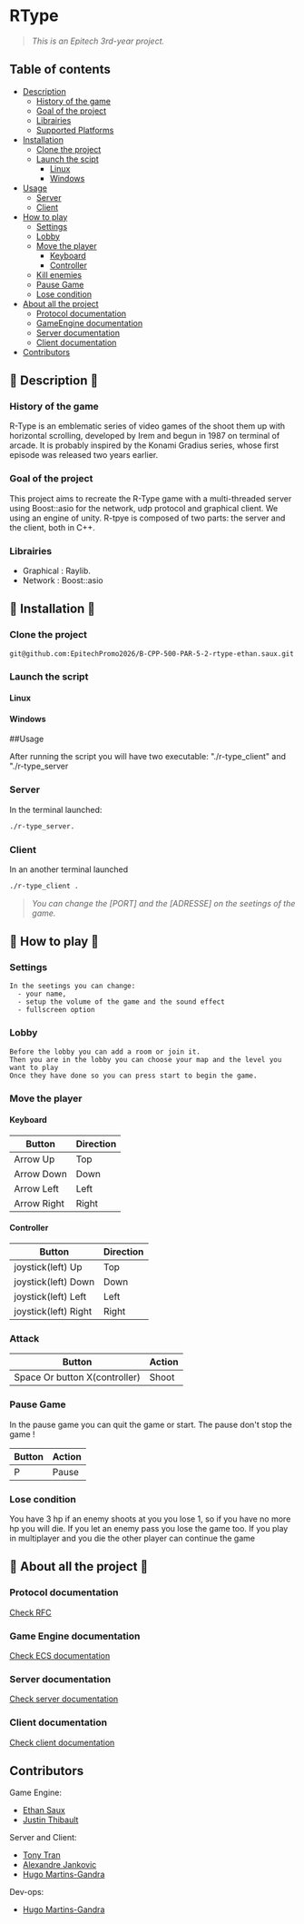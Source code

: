 # RType
> *This is an Epitech 3rd-year project.*


## Table of contents
- [Description](##description)
  - [History of the game](###history-of-the-game)
  - [Goal of the project](###goal-of-the-project)
  - [Librairies](###librairies)
  - [Supported Platforms](###supported-platforms )
- [Installation](##installation)
  - [Clone the project](###clone-the-project)
  - [Launch the scipt](###launch-the-scipt)
    - [Linux](####linux)
    - [Windows](####windows)
- [Usage](##usage)
  - [Server](###server)
  - [Client](###client)
- [How to play](##how-to-play)
  - [Settings](###settings)
  - [Lobby](###lobby)
  - [Move the player](###move-the-player)
    - [Keyboard](####keyboard)
    - [Controller](####controller)
  - [Kill enemies](###kill-enemies)
  - [Pause Game](###pause-game)
  - [Lose condition](###lose-condition)
- [About all the project](##about-all-the-project)
  - [Protocol documentation](###protocol-documentation)
  - [GameEngine documentation](###gameengine-documentation)
  - [Server documentation](###server-documentation)
  - [Client documentation](###client-documentation)
- [Contributors](##contributors)


## 🚀 Description 🚀

### History of the game

R-Type is an emblematic series of video games of the shoot them up with horizontal scrolling, developed by Irem and begun in 1987 on terminal of arcade. It is probably inspired by the Konami Gradius series, whose first episode was released two years earlier.

### Goal of the project

This project aims to recreate the R-Type game with a multi-threaded server using Boost::asio for the network, udp protocol and graphical client. We using an engine of unity.
R-tpye is composed of two parts: the server and the client, both in C++.

### Librairies
- Graphical : Raylib.
- Network : Boost::asio


## 🔮 Installation 🔮

### Clone the project
    git@github.com:EpitechPromo2026/B-CPP-500-PAR-5-2-rtype-ethan.saux.git

### Launch the script

  #### Linux

  #### Windows


##Usage

After running the script you will have two executable: "./r-type_client" and "./r-type_server

### Server

  In the terminal launched:
  ```bash
  ./r-type_server.
  ```

### Client

  In an another terminal launched
  ```bash
  ./r-type_client .
  ```
  > *You can change the [PORT] and the [ADRESSE] on the seetings of the game.*

## :brain: How to play :brain:

### Settings

    In the seetings you can change:
      - your name,
      - setup the volume of the game and the sound effect
      - fullscreen option

### Lobby
    Before the lobby you can add a room or join it.
    Then you are in the lobby you can choose your map and the level you want to play
    Once they have done so you can press start to begin the game.

### Move the player

#### Keyboard

  | Button    | Direction |
  | --------- | --------- |
  | Arrow Up  | Top       |
  | Arrow Down | Down     |
  | Arrow Left | Left     |
  | Arrow Right | Right   |

#### Controller

  | Button    | Direction |
  | --------- | --------- |
  |joystick(left) Up  | Top       |
  |joystick(left) Down | Down     |
  |joystick(left) Left | Left     |
  |joystick(left) Right | Right   |

### Attack

  | Button    | Action    |
  | --------- | --------- |
  | Space  Or button X(controller)   | Shoot     |

### Pause Game

In the pause game you can quit the game or start. The pause don't stop the game !

  | Button    | Action    |
  | --------- | --------- |
  | P         | Pause     |

### Lose condition

You have 3 hp if an enemy shoots at you you lose 1, so if you have no more hp you will die.
    If you let an enemy pass you lose the game too.
    If you play in multiplayer and you die the other player can continue the game

## :book: About all the project :book:

### Protocol documentation

[Check RFC]()

### Game Engine documentation

[Check ECS documentation](ecs/README.md)

### Server documentation

[Check server documentation](server/README.md)

### Client documentation

[Check client documentation](client/README.md)

## Contributors

Game Engine:
- [Ethan Saux](https://github.com/Eowiin)
- [Justin Thibault](https://github.com/jThiba)

Server and Client:
- [Tony Tran](https://github.com/Troxifox)
- [Alexandre Jankovic](https://github.com/Acovic17)
- [Hugo Martins-Gandra](https://github.com/Masteruuuuu)

Dev-ops:
- [Hugo Martins-Gandra](https://github.com/Masteruuuuu)
